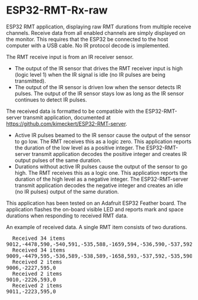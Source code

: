 # ESP32-RMT-Rx-raw
ESP32 RMT application, displaying raw RMT durations from multiple receive channels.
Receive data from all enabled channels are simply displayed on the monitor.
This requires that the ESP32 be connected to the host computer with a USB cable.
No IR protocol decode is implemented.

The RMT receive input is from an IR receiver sensor.
* The output of the IR sensor that drives the RMT receiver input is high (logic level 1) when the IR signal is idle (no IR pulses are being transmitted).
* The output of the IR sensor is driven low when the sensor detects IR pulses.  The output of the IR sensor stays low as long as the IR sensor continues to detect IR pulses.

The received data is formatted to be compatible with the ESP32-RMT-server transmit application, documented at https://github.com/kimeckert/ESP32-RMT-server.
* Active IR pulses beamed to the IR sensor cause the output of the sensor to go low. The RMT receives this as a logic zero. This application reports the duration of the low level as a positive integer. The ESP32-RMT-server transmit application decodes the positive integer and creates IR output pulses of the same duration.
* Durations without active IR pulses cause the output of the sensor to go high. The RMT receives this as a logic one. This application reports the duration of the high level as a negative integer. The ESP32-RMT-server transmit application decodes the negative integer and creates an idle (no IR pulses) output of the same duration.

This application has been tested on an Adafruit ESP32 Feather board.
The application flashes the on-board visible LED and reports mark and space durations when responding to received RMT data.

An example of received data. A single RMT item consists of two durations.
<pre>  Received 34 items
9012,-4478,590,-540,591,-535,588,-1659,594,-536,590,-537,592,-535,591,-535,591,-536,590,-1658,590,-1659,594,-536,588,-1659,595,-1654,591,-1659,595,-1654,595,-1656,593,-1657,593,-538,590,-536,590,-1657,594,-536,590,-538,591,-535,590,-537,593,-535,591,-1656,593,-1657,592,-537,592,-1655,594,-1655,596,-1654,593,-1654,597,0
  Received 34 items
9009,-4479,595,-536,589,-538,589,-1658,593,-537,592,-535,590,-537,587,-540,591,-536,591,-1655,596,-1654,591,-540,590,-1656,594,-1656,592,-1656,591,-1660,592,-1657,592,-1657,593,-535,591,-537,591,-1655,592,-538,588,-539,591,-536,589,-538,592,-535,589,-1657,594,-1655,593,-537,593,-1654,592,-1658,594,-1656,592,-1656,595,0
  Received 2 items
9006,-2227,595,0
  Received 2 items
9010,-2226,593,0
  Received 2 items
9011,-2223,595,0</pre>
